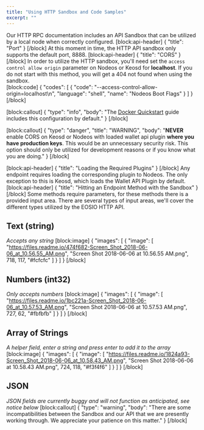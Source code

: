 ```yaml
---
title: "Using HTTP Sandbox and Code Samples"
excerpt: ""
---
```

Our HTTP RPC documentation includes an API Sandbox that can be utilized by a local node when correctly configured. 
[block:api-header]
{
  "title": "Port"
}
[/block]
At this moment in time, the HTTP API sandbox only supports the default port, 8888. 
[block:api-header]
{
  "title": "CORS"
}
[/block]
In order to utilize the HTTP sandbox, you'll need set the `access control allow origin` parameter on Nodeos or Keosd for **localhost**. If you do not start with this method, you will get a 404 not found when using the sandbox.  
[block:code]
{
  "codes": [
    {
      "code": "--access-control-allow-origin=localhost\n",
      "language": "shell",
      "name": "Nodeos Boot Flags"
    }
  ]
}
[/block]

[block:callout]
{
  "type": "info",
  "body": "The [Docker Quickstart](https://eosio.readme.io/eosio-nodeos/docs/docker-quickstart) guide includes this configuration by default."
}
[/block]

[block:callout]
{
  "type": "danger",
  "title": "WARNING",
  "body": "**NEVER** enable CORS on Keosd or Nodeos with loaded wallet api plugin **where you have production keys**. This would be an unnecessary security risk. This option should only be utilized for development reasons or if you know what you are doing."
}
[/block]

[block:api-header]
{
  "title": "Loading the Required Plugins"
}
[/block]
Any endpoint requires loading the corresponding plugin to Nodeos. The only exception to this is Keosd, which loads the Wallet API Plugin by default.
[block:api-header]
{
  "title": "Hitting an Endpoint Method with the Sandbox"
}
[/block]
Some methods require parameters, for these methods there is a provided input area. There are several types of input areas, we'll cover the different types utilized by the EOSIO HTTP API. 

## Text (string) 
_Accepts any string_
[block:image]
{
  "images": [
    {
      "image": [
        "https://files.readme.io/474f682-Screen_Shot_2018-06-06_at_10.56.55_AM.png",
        "Screen Shot 2018-06-06 at 10.56.55 AM.png",
        718,
        117,
        "#fcfcfc"
      ]
    }
  ]
}
[/block]
## Numbers (int32)
_Only accepts numbers_
[block:image]
{
  "images": [
    {
      "image": [
        "https://files.readme.io/1bc221a-Screen_Shot_2018-06-06_at_10.57.53_AM.png",
        "Screen Shot 2018-06-06 at 10.57.53 AM.png",
        727,
        62,
        "#fbfbfb"
      ]
    }
  ]
}
[/block]
## Array of Strings
_A helper field, enter a string and press enter to add it to the array_
[block:image]
{
  "images": [
    {
      "image": [
        "https://files.readme.io/1824a93-Screen_Shot_2018-06-06_at_10.58.43_AM.png",
        "Screen Shot 2018-06-06 at 10.58.43 AM.png",
        724,
        118,
        "#f3f4f6"
      ]
    }
  ]
}
[/block]
## JSON
_JSON fields are currently buggy and will not function as anticipated, see notice below_ 
[block:callout]
{
  "type": "warning",
  "body": "There are some incompatibilities between the Sandbox and our API that we are presently working through. We appreciate your patience on this matter."
}
[/block]
